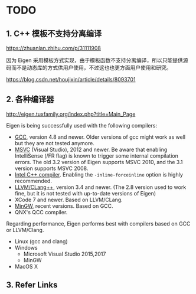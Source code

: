 
# TODO

## 1. C++ 模板不支持分离编译

https://zhuanlan.zhihu.com/p/31111908

因为 Eigen 采用模板方式实现，由于模板函数不支持分离编译，所以只能提供源码而不是动态库的方式供用户使用，不过这也也更方面用户使用和研究。

https://blog.csdn.net/houjixin/article/details/8093701

## 2. 各种编译器

http://eigen.tuxfamily.org/index.php?title=Main_Page

Eigen is being successfully used with the following compilers:
- [GCC](http://gcc.gnu.org/), version 4.8 and newer. Older versions of gcc might work as well but they are not tested anymore.
- [MSVC](http://en.wikipedia.org/wiki/Visual_C%2B%2B) (Visual Studio), 2012 and newer. Be aware that enabling IntelliSense (/FR flag) is known to trigger some internal compilation errors. The old 3.2 version of Eigen supports MSVC 2010, and the 3.1 version supports MSVC 2008.
- [Intel C++ compiler](http://en.wikipedia.org/wiki/Intel_C%2B%2B_Compiler). Enabling the `-inline-forceinline` option is highly recommended.
- [LLVM/CLang++](http://clang.llvm.org/cxx_status.html), version 3.4 and newer. (The 2.8 version used to work fine, but it is not tested with up-to-date versions of Eigen)
- XCode 7 and newer. Based on LLVM/CLang.
- [MinGW](http://en.wikipedia.org/wiki/Mingw), recent versions. Based on GCC.
- QNX's QCC compiler.

Regarding performance, Eigen performs best with compilers based on GCC or LLVM/Clang.


- Linux (gcc and clang)
- Windows
	- Microsoft Visual Studio 2015,2017
	- MinGW
- MacOS X

## 3. Refer Links

